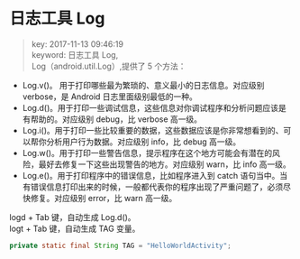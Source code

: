 # 日志工具 Log
>key: 2017-11-13 09:46:19  
>keyword: 日志工具 Log,   
Log（android.util.Log）,提供了 5 个方法：
* Log.v()。 用于打印哪些最为繁琐的、意义最小的日志信息。对应级别 verbose，是 Android 日志里面级别最低的一种。
* Log.d()。用于打印一些调试信息，这些信息对你调试程序和分析问题应该是有帮助的。对应级别 debug，比 verbose 高一级。
* Log.i()。用于打印一些比较重要的数据，这些数据应该是你非常想看到的、可以帮你分析用户行为数据。对应级别 info，比 debug 高一级。
* Log.w()。用于打印一些警告信息，提示程序在这个地方可能会有潜在的风险，最好去修复一下这些出现警告的地方。对应级别 warn，比 info 高一级。
* Log.e()。用于打印程序中的错误信息，比如程序进入到 catch 语句当中。当有错误信息打印出来的时候，一般都代表你的程序出现了严重问题了，必须尽快修复。对应级别 error，比 warn 高一级。

logd + Tab 键，自动生成 Log.d()。  
logt + Tab 键，自动生成 TAG 变量。
```java
private static final String TAG = "HelloWorldActivity";
```
